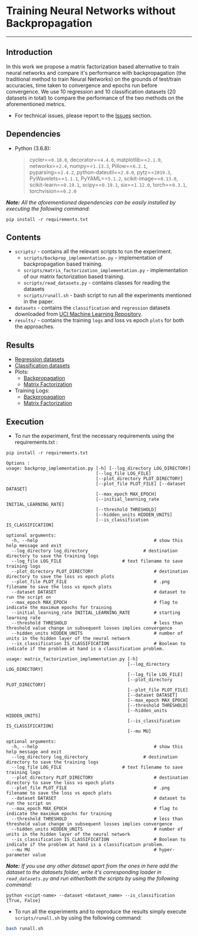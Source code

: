 # Training Neural Networks without Backpropagation
--------------------------------------------------------
## Introduction
In this work we propose a matrix factorization based alternative to train neural networks and compare it's performance with backpropagation (the traditional method to train Neural Networks) on the grounds of test/train accuracies, time taken to convergence and epochs run before convergence. We use 10 regression and 10 classification datasets (20 datasets in total) to compare the performance of the two methods on the aforementioned metrics.

-	For technical issues, please report to the [Issues](https://github.com/divyanshu-talwar/Training-NNs-without-Backpropagation/issues) section.

## Dependencies
* Python (3.6.8):
    > cycler==`0.10.0`, decorator==`4.4.0`, matplotlib==`2.1.0`, networkx==`2.4`, numpy==`1.13.3`, Pillow==`6.2.1`, pyparsing==`2.4.2`, python-dateutil==`2.8.0`, pytz==`2019.3`, PyWavelets==`1.1.1`, PyYAML==`5.1.2`, scikit-image==`0.13.0`, scikit-learn==`0.19.1`, scipy==`0.19.1`, six==`1.12.0`, torch==`0.3.1`, torchvision==`0.2.0`

_**Note:** All the aforementioned dependencies can be easily installed by executing the following command:_

`pip install -r requirements.txt`

## Contents
* `scripts/` - contains all the relevant scripts to run the experiment.
	* `scripts/backprop_implementation.py` - implementation of backpropagation based training.
	* `scripts/matrix_factorization_implementation.py` - implementation of our matrix factorization based training.
	* `scripts/read_datasets.py` - contains classes for reading the datasets
	* `scripts/runall.sh` - bash script to run all the experiments mentioned in the paper.
* `datasets` - contains the `classification` and `regression` datasets downloaded from [UCI Machine Learning Repository](https://archive.ics.uci.edu/ml/datasets.php?format=&task=reg&att=num&area=&numAtt=&numIns=greater1000&type=&sort=nameUp&view=table).
* `results/` - contains the training `logs` and loss vs epoch `plots` for both the approaches.

## Results
* [Regression datasets](https://github.com/divyanshu-talwar/Training-NNs-without-Backpropagation/blob/master/results/Regression_accuracies.png)
* [Classification datasets](https://github.com/divyanshu-talwar/Training-NNs-without-Backpropagation/blob/master/results/Classification_accuracies.png)
* Plots:
	* [Backpropagation](https://github.com/divyanshu-talwar/Training-NNs-without-Backpropagation/tree/master/results/backpropagation/plots)
	* [Matrix Factorization](https://github.com/divyanshu-talwar/Training-NNs-without-Backpropagation/tree/master/results/matrix_factorization/plots)
* Training Logs:
	* [Backpropagation](https://github.com/divyanshu-talwar/Training-NNs-without-Backpropagation/tree/master/results/backpropagation/logs)
	* [Matrix Factorization](https://github.com/divyanshu-talwar/Training-NNs-without-Backpropagation/tree/master/results/matrix_factorization/logs)

## Execution
* To run the experiment, first the necessary requirements using the requirements.txt :

`pip install -r requirements.txt`

```
Options :
usage: backprop_implementation.py [-h] [--log_directory LOG_DIRECTORY]
                                  [--log_file LOG_FILE]
                                  [--plot_directory PLOT_DIRECTORY]
                                  [--plot_file PLOT_FILE] [--dataset DATASET]
                                  [--max_epoch MAX_EPOCH]
                                  [--initial_learning_rate INITIAL_LEARNING_RATE]
                                  [--threshold THRESHOLD]
                                  [--hidden_units HIDDEN_UNITS]
                                  [--is_classification IS_CLASSIFICATION]

optional arguments:
  -h, --help                                            # show this help message and exit
  --log_directory log_directory 	                # destination directory to save the training logs
  --log_file LOG_FILE 				        # text filename to save training logs
  --plot_directory PLOT_DIRECTORY                       # destination directory to save the loss vs epoch plots
  --plot_file PLOT_FILE                                 # .png filename to save the loss vs epoch plots
  --dataset DATASET                                     # dataset to run the script on
  --max_epoch MAX_EPOCH                                 # flag to indicate the maximum epochs for training
  --initial_learning_rate INITIAL_LEARNING_RATE         # starting learning rate
  --threshold THRESHOLD                                 # less than threshold value change in subsequent losses implies convergence
  --hidden_units HIDDEN_UNITS                           # number of units in the hidden layer of the neural network
  --is_classification IS_CLASSIFICATION                 # Boolean to indicate if the problem at hand is a classification problem.

usage: matrix_factorization_implementation.py [-h]
                                              [--log_directory LOG_DIRECTORY]
                                              [--log_file LOG_FILE]
                                              [--plot_directory PLOT_DIRECTORY]
                                              [--plot_file PLOT_FILE]
                                              [--dataset DATASET]
                                              [--max_epoch MAX_EPOCH]
                                              [--threshold THRESHOLD]
                                              [--hidden_units HIDDEN_UNITS]
                                              [--is_classification IS_CLASSIFICATION]
                                              [--mu MU]

optional arguments:
  -h, --help                                            # show this help message and exit
  --log_directory log_directory 	                # destination directory to save the training logs
  --log_file LOG_FILE 				        # text filename to save training logs
  --plot_directory PLOT_DIRECTORY                       # destination directory to save the loss vs epoch plots
  --plot_file PLOT_FILE                                 # .png filename to save the loss vs epoch plots
  --dataset DATASET                                     # dataset to run the script on
  --max_epoch MAX_EPOCH                                 # flag to indicate the maximum epochs for training
  --threshold THRESHOLD                                 # less than threshold value change in subsequent losses implies convergence
  --hidden_units HIDDEN_UNITS                           # number of units in the hidden layer of the neural network
  --is_classification IS_CLASSIFICATION                 # Boolean to indicate if the problem at hand is a classification problem.
  --mu MU                                               # hyper-parameter value

```
_**Note:** If you use any other dataset apart from the ones in here add the dataset to the datasets folder, write it's corresponding loader in `read_datasets.py` and run either/both the scripts by using the following command:_

`python <scipt-name> --dataset <dataset_name> --is_classification {True, False}`

* To run all the experiments and to reproduce the results simply execute `scripts/runall.sh` by using the following command:
```bash
bash runall.sh
```